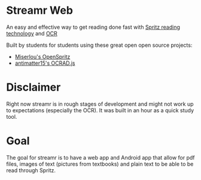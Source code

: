Streamr Web
=======

An easy and effective way to get reading done fast with [Spritz reading technology](http://www.spritzinc.com/) and [OCR](https://en.wikipedia.org/wiki/Optical_character_recognition)

Built by students for students using these great open open source projects:
- [Miserlou's OpenSpritz](https://github.com/Miserlou/OpenSpritz)
- [antimatter15's OCRAD.js](https://github.com/antimatter15/ocrad.js)

Disclaimer
==========

Right now streamr is in rough stages of development and might not work up to expectations (especially the OCR). It was built in an hour as a quick study tool.

Goal
====

The goal for streamr is to have a web app and Android app that allow for pdf files, images of text (pictures from textbooks) and plain text to be able to be read through Spritz. 
